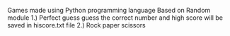 Games made using Python programming language Based on Random module
1.) Perfect guess
guess the correct number and high score will be saved in hiscore.txt file
2.) Rock paper scissors 
